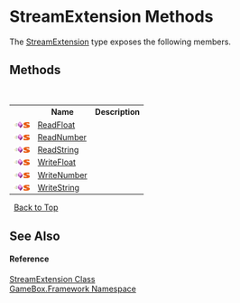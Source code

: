 # StreamExtension Methods
 

The <a href="6223fa99-de6c-f108-8b84-1c8aa9d7df6b">StreamExtension</a> type exposes the following members.


## Methods
&nbsp;<table><tr><th></th><th>Name</th><th>Description</th></tr><tr><td>![Public method](media/pubmethod.gif "Public method")![Static member](media/static.gif "Static member")</td><td><a href="f6511064-6b2a-3f28-5589-5231b438d5da">ReadFloat</a></td><td></td></tr><tr><td>![Public method](media/pubmethod.gif "Public method")![Static member](media/static.gif "Static member")</td><td><a href="11b58eb6-abba-2fc6-cb79-ac4a5577723a">ReadNumber</a></td><td></td></tr><tr><td>![Public method](media/pubmethod.gif "Public method")![Static member](media/static.gif "Static member")</td><td><a href="80effc15-a532-4818-9141-5ba220eb4ca0">ReadString</a></td><td></td></tr><tr><td>![Public method](media/pubmethod.gif "Public method")![Static member](media/static.gif "Static member")</td><td><a href="3926d563-6a04-7dbe-dcaf-600cc2279891">WriteFloat</a></td><td></td></tr><tr><td>![Public method](media/pubmethod.gif "Public method")![Static member](media/static.gif "Static member")</td><td><a href="fc2f5e14-8f64-385e-9d2b-602135d993df">WriteNumber</a></td><td></td></tr><tr><td>![Public method](media/pubmethod.gif "Public method")![Static member](media/static.gif "Static member")</td><td><a href="ab96aaf5-341e-c71a-74bd-ac6a11862c02">WriteString</a></td><td></td></tr></table>&nbsp;
<a href="#streamextension-methods">Back to Top</a>

## See Also


#### Reference
<a href="6223fa99-de6c-f108-8b84-1c8aa9d7df6b">StreamExtension Class</a><br /><a href="a8957fe6-9cc0-3a6d-cd5c-a2a246efee1e">GameBox.Framework Namespace</a><br />